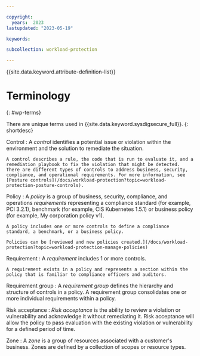 ```yaml
---

copyright:
  years:  2023
lastupdated: "2023-05-19"

keywords:

subcollection: workload-protection

---
```


{{site.data.keyword.attribute-definition-list}}

# Terminology
{: #wp-terms}

There are unique terms used in {{site.data.keyword.sysdigsecure_full}}.
{: shortdesc}

Control
:   A _control_ identifies a potential issue or violation within the environment and the solution to remediate the situation.

    A control describes a rule, the code that is run to evaluate it, and a remediation playbook to fix the violation that might be detected. There are different types of controls to address business, security, compliance, and operational requirements. For more information, see [Posture controls](/docs/workload-protection?topic=workload-protection-posture-controls).

Policy
:   A _policy_ is a group of business, security, compliance, and operations _requirements_ representing a compliance standard (for example, PCI 3.2.1), benchmark (for example, CIS Kubernetes 1.5.1) or business policy (for example, My corporation policy v1).

    A policy includes one or more controls to define a compliance standard, a benchmark, or a business policy.

    Policies can be [reviewed and new policies created.](/docs/workload-protection?topic=workload-protection-manage-policies)

Requirement
:   A _requirement_ includes 1 or more controls.

    A requirement exists in a policy and represents a section within the policy that is familiar to compliance officers and auditors.

Requirement group
:   A _requirement group_ defines the hierarchy and structure of controls in a policy. A requirement group consolidates one or more individual requirements within a policy.

Risk acceptance
:   _Risk acceptance_ is the ability to review a violation or vulnerability and acknowledge it without remediating it. Risk acceptance will allow the policy to pass evaluation with the existing violation or vulnerability for a defined period of time.

Zone
:   A _zone_ is a group of resources associated with a customer's business. Zones are defined by a collection of scopes or resource types.
